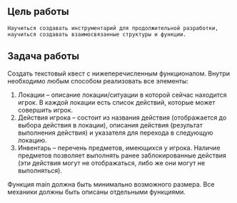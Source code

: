 ## Цель работы
    Научиться создавать инструментарий для продолжительной разработки, научиться создавать взаимосвязанные структуры и функции.
## Задача работы
Cоздать текстовый квест с нижеперечисленным функционалом.
Внутри необходимо любым способом реализовать все элементы:
1. Локации – описание локации/ситуации в которой сейчас находится игрок. В каждой локации есть список действий, которые может совершить игрок.
2. Действия игрока – состоит из названия действия (отображается до выбора действия в локации), описания действия (результат выполнения действия) и указателя для перехода в следующую локацию.
3. Инвентарь – перечень предметов, имеющихся у игрока. Наличие предметов позволяет выполнять ранее заблокированные действия (эти действия могут не отображаться, либо же они могут не выполняться).

Функция main должна быть минимально возможного размера. Все механики должны быть описаны отдельными функциями.
